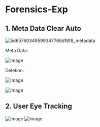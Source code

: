 # Forensics-Exp

## 1. Meta Data Clear Auto  

![5d65760349599347766df8f8_metadata](https://github.com/user-attachments/assets/2951931f-7d93-4e1f-9791-d5e3548f2035)  


Meta Data:   

![image](https://github.com/user-attachments/assets/f12f52d9-57db-42e0-b6fa-6d9befc99b13)

Deletion:    

![image](https://github.com/user-attachments/assets/7d11f426-0d97-40bf-ba43-45419c41d796)   

![image](https://github.com/user-attachments/assets/8114a142-646a-48c0-b174-efba8fea738f)

## 2. User Eye Tracking  

![image](https://github.com/user-attachments/assets/97109a9d-a95d-4779-a7bd-431610a5139f)
![image](https://github.com/user-attachments/assets/0c676385-ce93-4965-862e-88e0f6f653b3)
